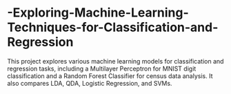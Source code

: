 # -Exploring-Machine-Learning-Techniques-for-Classification-and-Regression
This project explores various machine learning models for classification and regression tasks, including a Multilayer Perceptron for MNIST digit classification and a Random Forest Classifier for census data analysis. It also compares LDA, QDA, Logistic Regression, and SVMs.
